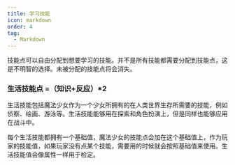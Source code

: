 ```yaml
---
title: 学习技能
icon: markdown
order: 4
tag:
  - Markdown
---
```

技能点可以自由分配到想要学习的技能。并不是所有技能都需要分配到技能点，这是不明智的选择。未被分配的技能点将会消失。

### 生活技能点 =（知识+反应）*2

生活技能包括魔法少女作为一个少女所拥有的在人类世界生存所需要的技能，例如侦察、绘画、游泳等。生活技能能够用在探索和角色扮演上，但是同样也能够应用在战斗中。

每个生活技能都拥有一个基础值，魔法少女的技能点会加在这个基础值上，作为玩家的技能值，如果玩家没有点某个技能，需要用的时候就会按照基础值来使用。生活技能值会像属性一样用于检定。


